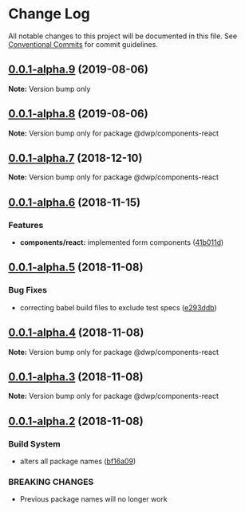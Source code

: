 # Change Log

All notable changes to this project will be documented in this file.
See [Conventional Commits](https://conventionalcommits.org) for commit guidelines.

## [0.0.1-alpha.9](https://github.com/dwp/dwp-components/compare/v0.0.1-alpha.8...v0.0.1-alpha.9) (2019-08-06)
    
**Note:** Version bump only

## [0.0.1-alpha.8](https://github.com/dwp/dwp-components/compare/v0.0.1-alpha.7...v0.0.1-alpha.8) (2019-08-06)

**Note:** Version bump only for package @dwp/components-react

## [0.0.1-alpha.7](https://github.com/dwp/dwp-components/compare/v0.0.1-alpha.6...v0.0.1-alpha.7) (2018-12-10)

**Note:** Version bump only for package @dwp/components-react





## [0.0.1-alpha.6](https://github.com/dwp/dwp-components/compare/v0.0.1-alpha.5...v0.0.1-alpha.6) (2018-11-15)


### Features

* **components/react:** implemented form components ([41b011d](https://github.com/dwp/dwp-components/commit/41b011d))





## [0.0.1-alpha.5](https://github.com/dwp/dwp-components/compare/v0.0.1-alpha.3...v0.0.1-alpha.5) (2018-11-08)


### Bug Fixes

* correcting babel build files to exclude test specs ([e293ddb](https://github.com/dwp/dwp-components/commit/e293ddb))





## [0.0.1-alpha.4](https://github.com/dwp/dwp-components/compare/v0.0.1-alpha.3...v0.0.1-alpha.4) (2018-11-08)

**Note:** Version bump only for package @dwp/components-react





## [0.0.1-alpha.3](https://github.com/dwp/dwp-components/compare/v0.0.1-alpha.2...v0.0.1-alpha.3) (2018-11-08)

**Note:** Version bump only for package @dwp/components-react





## [0.0.1-alpha.2](https://github.com/dwp/dwp-components/compare/v0.0.1-alpha.0...v0.0.1-alpha.2) (2018-11-08)


### Build System

* alters all package names ([bf16a09](https://github.com/dwp/dwp-components/commit/bf16a09))


### BREAKING CHANGES

* Previous package names will no longer work
